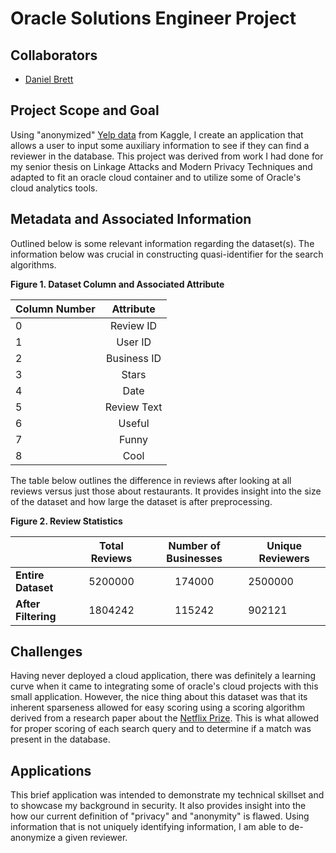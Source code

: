 # Oracle Solutions Engineer Project

## Collaborators

* [Daniel Brett](https://github.com/dbrett90)

## Project Scope and Goal

Using "anonymized" [Yelp data](https://www.kaggle.com/yelp-dataset/yelp-dataset/data) from Kaggle, I create an application that allows a user to input some auxiliary information to see if they can find a reviewer in the database. This project was derived from work I had done for my senior thesis on Linkage Attacks and Modern Privacy Techniques and adapted to fit an oracle cloud container and to utilize some of Oracle's cloud analytics tools. 

## Metadata and Associated Information 
Outlined below is some relevant information regarding the dataset(s). The information below was crucial in constructing quasi-identifier for the search algorithms.

**Figure 1. Dataset Column and Associated Attribute**

| Column Number     | Attribute      | 
| ------------- |:-------------:| 
| 0  | Review ID| 
| 1 | User ID   |  
| 2 | Business ID| 
|3 | Stars | 
|4 | Date|
|5 | Review Text|
|6 | Useful|
|7 | Funny|
|8 | Cool |

The table below outlines the difference in reviews after looking at all reviews versus just those about restaurants. It provides insight into the size of the dataset and how large the dataset is after preprocessing.


**Figure 2. Review Statistics**

| | Total Reviews | Number of Businesses | Unique Reviewers|
| ------------- |:-------------: | :-------------: | ------------- |
|**Entire Dataset**| 5200000|174000| 2500000|
|**After Filtering** |1804242|115242|902121|

## Challenges

Having never deployed a cloud application, there was definitely a learning curve when it came to integrating some of oracle's cloud projects with this small application. However, the nice thing about this dataset was that its inherent sparseness allowed for easy scoring using a scoring algorithm derived from a research paper about the [Netflix Prize](https://www.cs.utexas.edu/~shmat/shmat_oak08netflix.pdf). This is what allowed for proper scoring of each search query and to determine if a match was present in the database. 

## Applications

This brief application was intended to demonstrate my technical skillset and to showcase my background in security. It also provides insight into the how our current definition of "privacy" and "anonymity" is flawed. Using information that is not uniquely identifying information, I am able to de-anonymize a given reviewer. 


